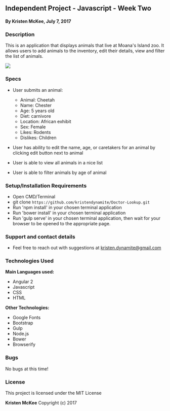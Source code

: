 ## Independent Project - Javascript - Week Two

#### By **Kristen McKee, July 7, 2017**

### Description

This is an application that displays animals that live at Moana's Island zoo. It allows users to add animals to the inventory, edit their details, view and filter the list of animals.

<img src="https://raw.githubusercontent.com/kristendynamite/local-zoo/master/img/df-screenshot.png">

### Specs
* User submits an animal:
  * Animal: Cheetah
  * Name: Chester
  * Age: 5 years old
  * Diet: carnivore
  * Location: African exhibit
  * Sex: Female
  * Likes: Rodents
  * Dislikes: Children

* User has ability to edit the name, age, or caretakers for an animal by clicking edit button next to animal
* User is able to view all animals in a nice list
* User is able to filter animals by age of animal

### Setup/Installation Requirements

* Open CMD/Terminal
* git clone `https://github.com/kristendynamite/Doctor-Lookup.git`
* Run 'npm install' in your chosen terminal application
* Run 'bower install' in your chosen terminal application
* Run 'gulp serve' in your chosen terminal application, then wait for your browser to be opened to the appropriate page.

### Support and contact details

* Feel free to reach out with suggestions at kristen.dynamite@gmail.com

### Technologies Used

**Main Languages used:**

* Angular 2
* Javascript
* CSS
* HTML


**Other Technologies:**

* Google Fonts
* Bootstrap
* Gulp
* Node.js
* Bower
* Browserify

### Bugs

No bugs at this time!

### License

This project is licensed under the MIT License

**Kristen McKee** Copyright (c) 2017
